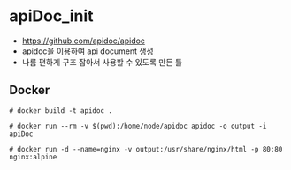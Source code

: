 # apiDoc_init
* https://github.com/apidoc/apidoc
* apidoc을 이용하여 api document 생성
* 나름 편하게 구조 잡아서 사용할 수 있도록 만든 틀

## Docker
```
# docker build -t apidoc .

# docker run --rm -v $(pwd):/home/node/apidoc apidoc -o output -i apiDoc

# docker run -d --name=nginx -v output:/usr/share/nginx/html -p 80:80 nginx:alpine
```